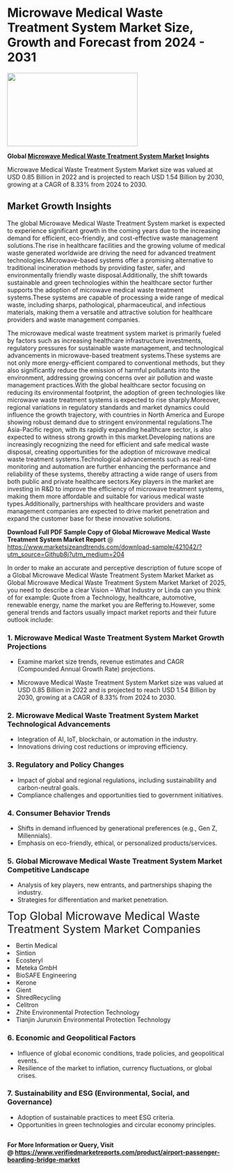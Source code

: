 <H1>Microwave Medical Waste Treatment System Market Size, Growth and Forecast from 2024 - 2031</H1><img class="aligncenter size-medium wp-image-584254" src="https://thirdeyenews.in/wp-content/uploads/2024/09/Global-Market-Research-300x168.jpeg" alt="" width="300" height="168" /><p><strong>Global&nbsp;<a href="https://www.marketsizeandtrends.com/download-sample/421042/?utm_source=Github8j?utm_medium=204">Microwave Medical Waste Treatment System Market</a> Insights</strong></p><p>Microwave Medical Waste Treatment System Market size was valued at USD 0.85 Billion in 2022 and is projected to reach USD 1.54 Billion by 2030, growing at a CAGR of 8.33% from 2024 to 2030.</p><p><h2>Market Growth Insights</h2> <p>The global Microwave Medical Waste Treatment System market is expected to experience significant growth in the coming years due to the increasing demand for efficient, eco-friendly, and cost-effective waste management solutions.The rise in healthcare facilities and the growing volume of medical waste generated worldwide are driving the need for advanced treatment technologies.Microwave-based systems offer a promising alternative to traditional incineration methods by providing faster, safer, and environmentally friendly waste disposal.Additionally, the shift towards sustainable and green technologies within the healthcare sector further supports the adoption of microwave medical waste treatment systems.These systems are capable of processing a wide range of medical waste, including sharps, pathological, pharmaceutical, and infectious materials, making them a versatile and attractive solution for healthcare providers and waste management companies.</p> <p>The microwave medical waste treatment system market is primarily fueled by factors such as increasing healthcare infrastructure investments, regulatory pressures for sustainable waste management, and technological advancements in microwave-based treatment systems.These systems are not only more energy-efficient compared to conventional methods, but they also significantly reduce the emission of harmful pollutants into the environment, addressing growing concerns over air pollution and waste management practices.With the global healthcare sector focusing on reducing its environmental footprint, the adoption of green technologies like microwave waste treatment systems is expected to rise sharply.Moreover, regional variations in regulatory standards and market dynamics could influence the growth trajectory, with countries in North America and Europe showing robust demand due to stringent environmental regulations.The Asia-Pacific region, with its rapidly expanding healthcare sector, is also expected to witness strong growth in this market.Developing nations are increasingly recognizing the need for efficient and safe medical waste disposal, creating opportunities for the adoption of microwave medical waste treatment systems.Technological advancements such as real-time monitoring and automation are further enhancing the performance and reliability of these systems, thereby attracting a wide range of users from both public and private healthcare sectors.Key players in the market are investing in R&D to improve the efficiency of microwave treatment systems, making them more affordable and suitable for various medical waste types.Additionally, partnerships with healthcare providers and waste management companies are expected to drive market penetration and expand the customer base for these innovative solutions.<p><span class=""><strong>Download Full PDF Sample Copy of Global Microwave Medical Waste Treatment System Market Report</strong> @ <a href="https://www.marketsizeandtrends.com/download-sample/421042/?utm_source=Github8j?utm_medium=204" target="_blank">https://www.marketsizeandtrends.com/download-sample/421042/?utm_source=Github8j?utm_medium=204</a></span></p><p>In order to make an accurate and perceptive description of future scope of a Global&nbsp;Microwave Medical Waste Treatment System Market Market as Global&nbsp;Microwave Medical Waste Treatment System Market Market of 2025, you need to describe a clear Vision &ndash; What Industry or Linda can you think of for example: Quote from a Technology, healthcare, automotive, renewable energy, name the market you are Reffering to.However, some general trends and factors usually impact market reports and their future outlook include:</p><h3>1.&nbsp;<strong>Microwave Medical Waste Treatment System Market Growth Projections</strong></h3><ul><li>Examine market size trends, revenue estimates and CAGR (Compounded Annual Growth Rate) projections.</li><li><p>Microwave Medical Waste Treatment System Market size was valued at USD 0.85 Billion in 2022 and is projected to reach USD 1.54 Billion by 2030, growing at a CAGR of 8.33% from 2024 to 2030.</p></li></ul><h3>2.&nbsp;<strong>Microwave Medical Waste Treatment System Market Technological Advancements</strong></h3><ul><li>Integration of AI, IoT, blockchain, or automation in the industry.</li><li>Innovations driving cost reductions or improving efficiency.</li></ul><h3>3.&nbsp;<strong>Regulatory and Policy Changes</strong></h3><ul><li>Impact of global and regional regulations, including sustainability and carbon-neutral goals.</li><li>Compliance challenges and opportunities tied to government initiatives.</li></ul><h3>4.&nbsp;<strong>Consumer Behavior Trends</strong></h3><ul><li>Shifts in demand influenced by generational preferences (e.g., Gen Z, Millennials).</li><li>Emphasis on eco-friendly, ethical, or personalized products/services.</li></ul><h3>5.&nbsp;<strong>Global Microwave Medical Waste Treatment System Market Competitive Landscape</strong></h3><ul><li>Analysis of key players, new entrants, and partnerships shaping the industry.</li><li>Strategies for differentiation and market penetration.</li></ul><p data-pm-slice="1 1 []"><span style="color: inherit; font-family: inherit; font-size: 25px;">Top Global Microwave Medical Waste Treatment System Market Companies</span></p><div class="" data-test-id=""><p><li>Bertin Medical</li><li> Sintion</li><li> Ecosteryl</li><li> Meteka GmbH</li><li> BioSAFE Engineering</li><li> Kerone</li><li> Gient</li><li> ShredRecycling</li><li> Celitron</li><li> Zhite Environmental Protection Technology</li><li> Tianjin Jurunxin Environmental Protection Technology</li></p></div><h3>6.&nbsp;<strong>Economic and Geopolitical Factors</strong></h3><ul><li>Influence of global economic conditions, trade policies, and geopolitical events.</li><li>Resilience of the market to inflation, currency fluctuations, or global crises.</li></ul><h3>7.&nbsp;<strong>Sustainability and ESG (Environmental, Social, and Governance)</strong></h3><ul><li>Adoption of sustainable practices to meet ESG criteria.</li><li>Opportunities in green technologies and circular economy principles.</li></ul><h2><strong style="font-size: 14px;">For More Information or Query, Visit @&nbsp;</strong><a style="background-color: #ffffff; font-size: 14px;" href="https://www.marketsizeandtrends.com/report/microwave-medical-waste-treatment-system-market/" target="_blank">https://www.verifiedmarketreports.com/product/airport-passenger-boarding-bridge-market</a></h2>